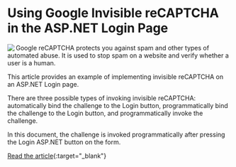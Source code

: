 # Using Google Invisible reCAPTCHA in the ASP.NET Login Page

<img align="left" src="https://www.clevercomponents.com/images/recaptcha-4.jpg" />

Google reCAPTCHA protects you against spam and other types of automated abuse. It is used to stop spam on a website and verify whether a user is a human.

This article provides an example of implementing invisible reCAPTCHA on an ASP.NET Login page.

There are three possible types of invoking invisible reCAPTCHA: automatically bind the challenge to the Login button, programmatically bind the challenge to the Login button, and programmatically invoke the challenge.

In this document, the challenge is invoked programmatically after pressing the Login ASP.NET button on the form.

[Read the article](https://www.clevercomponents.com/articles/article045/){:target="_blank"}

